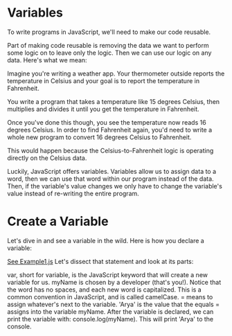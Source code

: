 
# Variables
To write programs in JavaScript, we'll need to make our code reusable.

Part of making code reusable is removing the data we want to perform some logic on to leave only the logic. Then we can use our logic on any data. Here's what we mean:

Imagine you're writing a weather app. Your thermometer outside reports the temperature in Celsius and your goal is to report the temperature in Fahrenheit.

You write a program that takes a temperature like 15 degrees Celsius, then multiplies and divides it until you get the temperature in Fahrenheit.

Once you've done this though, you see the temperature now reads 16 degrees Celsius. In order to find Fahrenheit again, you'd need to write a whole new program to convert 16 degrees Celsius to Fahrenheit.

This would happen because the Celsius-to-Fahrenheit logic is operating directly on the Celsius data.

Luckily, JavaScript offers variables. Variables allow us to assign data to a word, then we can use that word within our program instead of the data. Then, if the variable's value changes we only have to change the variable's value instead of re-writing the entire program.



# Create a Variable
Let's dive in and see a variable in the wild. Here is how you declare a variable:

[See Example1.js](/learn/master/javascript/Variables/example1.js)
Let's dissect that statement and look at its parts:

var, short for variable, is the JavaScript keyword that will create a new variable for us.
myName is chosen by a developer (that's you!). Notice that the word has no spaces, and each new word is capitalized. This is a common convention in JavaScript, and is called camelCase.
= means to assign whatever's next to the variable.
'Arya' is the value that the equals = assigns into the variable myName.
After the variable is declared, we can print the variable with: console.log(myName). This will print 'Arya' to the console.
